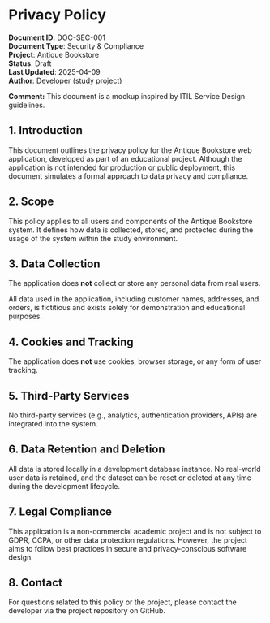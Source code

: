 # Privacy Policy

**Document ID**: DOC-SEC-001  
**Document Type**: Security & Compliance  
**Project**: Antique Bookstore  
**Status**: Draft  
**Last Updated**: 2025-04-09  
**Author**: Developer (study project)

**Comment:** This document is a mockup inspired by ITIL Service Design guidelines. 

## 1. Introduction

This document outlines the privacy policy for the Antique Bookstore web application, developed as part of an educational project. Although the application is not intended for production or public deployment, this document simulates a formal approach to data privacy and compliance.

## 2. Scope

This policy applies to all users and components of the Antique Bookstore system. It defines how data is collected, stored, and protected during the usage of the system within the study environment.

## 3. Data Collection

The application does **not** collect or store any personal data from real users.

All data used in the application, including customer names, addresses, and orders, is fictitious and exists solely for demonstration and educational purposes.

## 4. Cookies and Tracking

The application does **not** use cookies, browser storage, or any form of user tracking.

## 5. Third-Party Services

No third-party services (e.g., analytics, authentication providers, APIs) are integrated into the system.

## 6. Data Retention and Deletion

All data is stored locally in a development database instance. No real-world user data is retained, and the dataset can be reset or deleted at any time during the development lifecycle.

## 7. Legal Compliance

This application is a non-commercial academic project and is not subject to GDPR, CCPA, or other data protection regulations. However, the project aims to follow best practices in secure and privacy-conscious software design.

## 8. Contact

For questions related to this policy or the project, please contact the developer via the project repository on GitHub.
